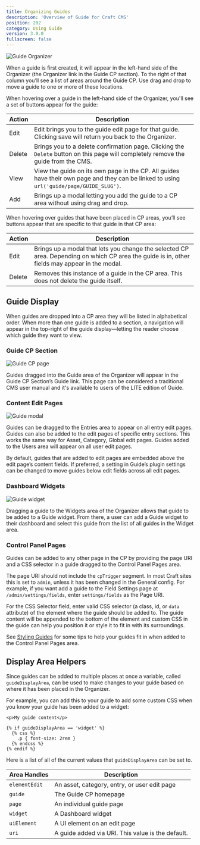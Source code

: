 ```yaml
---
title: Organizing Guides
description: 'Overview of Guide for Craft CMS'
position: 202
category: Using Guide
version: 3.0.0
fullscreen: false
---
```


![Guide Organizer](https://assets.wbrowar.com/guide/img/guide-organizer.png)

When a guide is first created, it will appear in the left-hand side of the Organizer (the Organizer link in the Guide CP section). To the right of that column you’ll see a list of areas around the Guide CP. Use drag and drop to move a guide to one or more of these locations.

When hovering over a guide in the left-hand side of the Organizer, you'll see a set of buttons appear for the guide:

| Action | Description |
| --- | --- |
| Edit | Edit brings you to the guide edit page for that guide. Clicking save will return you back to the Organizer. |
| Delete | Brings you to a delete confirmation page. Clicking the `Delete` button on this page will completely remove the guide from the CMS. |
| View | View the guide on its own page in the CP. All guides have their own page and they can be linked to using `url('guide/page/GUIDE_SLUG')`. |
| Add | Brings up a modal letting you add the guide to a CP area without using drag and drop. |

When hovering over guides that have been placed in CP areas, you’ll see buttons appear that are specific to that guide in that CP area:

| Action | Description |
| --- | --- |
| Edit | Brings up a modal that lets you change the selected CP area. Depending on which CP area the guide is in, other fields may appear in the modal. |
| Delete | Removes this instance of a guide in the CP area. This does not delete the guide itself. |

## Guide Display

When guides are dropped into a CP area they will be listed in alphabetical order. When more than one guide is added to a section, a navigation will appear in the top-right of the guide display—letting the reader choose which guide they want to view.

### Guide CP Section

![Guide CP page](https://assets.wbrowar.com/guide/img/guide-overview.png)

Guides dragged into the Guide area of the Organizer will appear in the Guide CP Section’s Guide link. This page can be considered a traditional CMS user manual and it's available to users of the LITE edition of Guide.

### Content Edit Pages

![Guide modal](https://assets.wbrowar.com/guide/img/guide-modal.png)

Guides can be dragged to the Entries area to appear on all entry edit pages. Guides can also be added to the edit pages of specific entry sections. This works the same way for Asset, Category, Global edit pages. Guides added to the Users area will appear on all user edit pages.

By default, guides that are added to edit pages are embedded above the edit page’s content fields. If preferred, a setting in Guide’s plugin settings can be changed to move guides below edit fields across all edit pages.

### Dashboard Widgets

![Guide widget](https://assets.wbrowar.com/guide/img/guide-dashboard.png)

Dragging a guide to the Widgets area of the Organizer allows that guide to be added to a Guide widget. From there, a user can add a Guide widget to their dashboard and select this guide from the list of all guides in the Widget area.

### Control Panel Pages

Guides can be added to any other page in the CP by providing the page URI and a CSS selector in a guide dragged to the Control Panel Pages area.

<alert type="info">

The page URI should not include the `cpTrigger` segment. In most Craft sites this is set to `admin`, unless it has been changed in the General config. For example, if you want add a guide to the Field Settings page at `/admin/settings/fields`, enter `settings/fields` as the Page URI.

</alert>

For the CSS Selector field, enter valid CSS selector (a class, id, or `data` attribute) of the element where the guide should be added to. The guide content will be appended to the bottom of the element and custom CSS in the guide can help you position it or style it to fit in with its surroundings.

See [Styling Guides](/styling-guides#adding-guides-via-css-selector) for some tips to help your guides fit in when added to the Control Panel Pages area.

## Display Area Helpers

Since guides can be added to multiple places at once a variable, called `guideDisplayArea`, can be used to make changes to your guide based on where it has been placed in the Organizer.

For example, you can add this to your guide to add some custom CSS when you know your guide has been added to a widget:

```twig
<p>My guide content</p>

{% if guideDisplayArea == 'widget' %}
  {% css %}
    .p { font-size: 2rem }
  {% endcss %}
{% endif %}
```

Here is a list of all of the current values that `guideDisplayArea` can be set to.

| Area Handles | Description |
| --- | --- |
| `elementEdit` | An asset, category, entry, or user edit page |
| `guide` | The Guide CP homepage |
| `page` | An individual guide page |
| `widget` | A Dashboard widget |
| `uiElement` | A UI element on an edit page |
| `uri` | A guide added via URI. This value is the default. |




